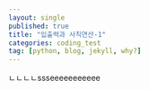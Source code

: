 ```yaml
---
layout: single
published: true
title: "입출력과 사칙연산-1"
categories: coding_test
tag: [python, blog, jekyll, why?]
---
```


ㄴㄴㄴㄴssseeeeeeeeeee
